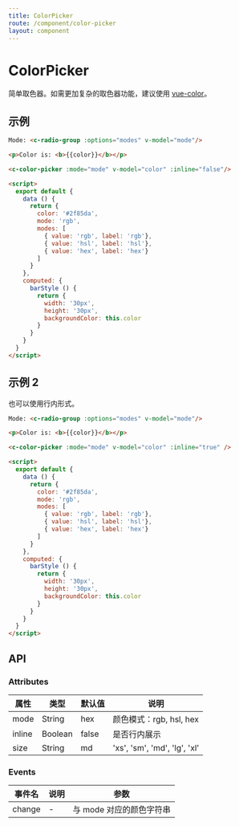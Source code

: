 ```yaml
---
title: ColorPicker
route: /component/color-picker
layout: component
---
```


# ColorPicker

简单取色器。如需更加复杂的取色器功能，建议使用 [vue-color](https://github.com/xiaokaike/vue-color)。

## 示例

```html
Mode: <c-radio-group :options="modes" v-model="mode"/>

<p>Color is: <b>{{color}}</b></p>

<c-color-picker :mode="mode" v-model="color" :inline="false"/>

<script>
  export default {
    data () {
      return {
        color: '#2f85da',
        mode: 'rgb',
        modes: [
          { value: 'rgb', label: 'rgb'},
          { value: 'hsl', label: 'hsl'},
          { value: 'hex', label: 'hex'}
        ]
      }
    },
    computed: {
      barStyle () {
        return {
          width: '30px',
          height: '30px',
          backgroundColor: this.color
        }
      }
    }
  }
</script>
```

## 示例 2

也可以使用行内形式。

```html
Mode: <c-radio-group :options="modes" v-model="mode"/>

<p>Color is: <b>{{color}}</b></p>

<c-color-picker :mode="mode" v-model="color" :inline="true" />

<script>
  export default {
    data () {
      return {
        color: '#2f85da',
        mode: 'rgb',
        modes: [
          { value: 'rgb', label: 'rgb'},
          { value: 'hsl', label: 'hsl'},
          { value: 'hex', label: 'hex'}
        ]
      }
    },
    computed: {
      barStyle () {
        return {
          width: '30px',
          height: '30px',
          backgroundColor: this.color
        }
      }
    }
  }
</script>
```

## API

### Attributes

| 属性 | 类型 | 默认值 | 说明 |
|-----|------|-------|-----|
| mode | String | hex | 颜色模式：rgb, hsl, hex |
| inline | Boolean | false | 是否行内展示 |
| size | String | md | 'xs', 'sm', 'md', 'lg', 'xl' |

### Events

| 事件名 | 说明 | 参数 |
|-------|------|-------|
|change | - | 与 mode 对应的颜色字符串 |
